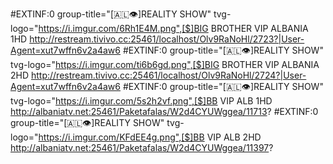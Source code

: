 #EXTINF:0 group-title="[🇦🇱👁️]REALITY SHOW" tvg-logo="https://i.imgur.com/6Rh1E4M.png",[$]BIG BROTHER VIP ALBANIA 1HD
http://restream.tivivo.cc:25461/localhost/Olv9RaNoHl/2723?|User-Agent=xut7wffn6v2a4aw6
#EXTINF:0 group-title="[🇦🇱👁️]REALITY SHOW" tvg-logo="https://i.imgur.com/ti6b6gd.png",[$]BIG BROTHER VIP ALBANIA 2HD
http://restream.tivivo.cc:25461/localhost/Olv9RaNoHl/2724?|User-Agent=xut7wffn6v2a4aw6
#EXTINF:0 group-title="[🇦🇱👁️]REALITY SHOW" tvg-logo="https://i.imgur.com/5s2h2vf.png",[$]BB VIP ALB 1HD
http://albaniatv.net:25461/Paketafalas/W2d4CYUWggea/11713?
#EXTINF:0 group-title="[🇦🇱👁️]REALITY SHOW" tvg-logo="https://i.imgur.com/KFdEE4g.png",[$]BB VIP ALB 2HD
http://albaniatv.net:25461/Paketafalas/W2d4CYUWggea/11397?
